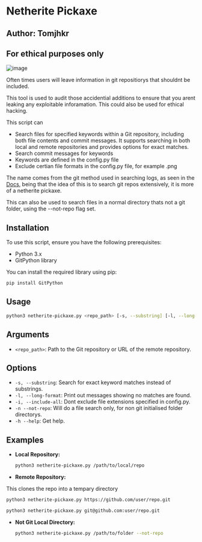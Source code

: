 # Netherite Pickaxe
## Author: Tomjhkr
## For ethical purposes only

![image](https://github.com/user-attachments/assets/8422a2cb-3b90-4be1-b37d-c7e854de3a22)

Often times users will leave information in git repositiorys that shouldnt be included.

This tool is used to audit those accidential additions to ensure that you arent leaking any exploitable inforamation. This could also be used for ethical hacking.

This script can
- Search files for specified keywords within a Git repository, including both file contents and commit messages. It supports searching in both local and remote repositories and provides options for exact matches.
- Search commit messages for keywords
- Keywords are defined in the config.py file
- Exclude certian file formats in the config.py file, for example .png

The name comes from the git method used in searching logs, as seen in the [Docs](https://git-scm.com/book/en/v2/Git-Tools-Searching), being that the idea of this is to search git repos extensively, it is more of a netherite pickaxe.

This can also be used to search files in a normal directory thats not a git folder, using the --not-repo flag set. 

## Installation

To use this script, ensure you have the following prerequisites:

- Python 3.x
- GitPython library

You can install the required library using pip:

```bash
pip install GitPython
```

## Usage

```bash
python3 netherite-pickaxe.py <repo_path> [-s, --substring] [-l, --long-format] [-i, --include-all] [-n, --not-repo]
```

## Arguments

- `<repo_path>`: Path to the Git repository or URL of the remote repository.
  
## Options

- `-s, --substring`: Search for exact keyword matches instead of substrings.
- `-l, --long-format`: Print out messages showing no matches are found.
- `-i, --include-all`: Dont exclude file extensions specified in config.py.
- `-n --not-repo`: Will do a file search only, for non git initialised folder directorys.
- `-h --help`: Get help.

## Examples

- **Local Repository:**
  
  ```bash
  python3 netherite-pickaxe.py /path/to/local/repo
  ```

- **Remote Repository:**

This clones the repo into a tempary directory

  ```bash
  python3 netherite-pickaxe.py https://github.com/user/repo.git
  ```
  ```bash
  python3 netherite-pickaxe.py git@github.com:user/repo.git
  ```
- **Not Git Local Directory:**

  ```bash
  python3 netherite-pickaxe.py /path/to/folder --not-repo
  ```

